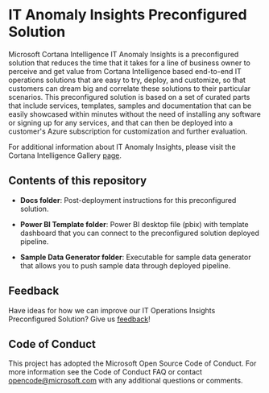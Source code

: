 IT Anomaly Insights Preconfigured Solution
=============================================

Microsoft Cortana Intelligence IT Anomaly Insights is a preconfigured solution that reduces the time 
that it takes for a line of business owner to perceive and get value from Cortana Intelligence based end-to-end 
IT operations solutions that are easy to try, deploy, and customize, so that customers can dream big and correlate 
these solutions to their particular scenarios. This preconfigured solution is based on a set of curated parts that 
include services, templates, samples and documentation that can be easily showcased within minutes without the need 
of installing any software or signing up for any services, and that can then be deployed into a customer's 
Azure subscription for customization and further evaluation.

For additional information about IT Anomaly Insights, please visit the Cortana Intelligence Gallery [page](https://gallery.cortanaintelligence.com/solutiontemplate/c0cc7d49409b4be99fa99dcf8ccba98b).

Contents of this repository
---------------------------

- **Docs folder**:
Post-deployment instructions for this preconfigured solution.

- **Power BI Template folder**:
Power BI desktop file (pbix) with template dashboard that you can connect to the preconfigured solution deployed pipeline.

- **Sample Data Generator folder**:
Executable for sample data generator that allows you to push sample data through deployed pipeline.

Feedback
--------

Have ideas for how we can improve our IT Operations Insights Preconfigured Solution? Give us [feedback](mailto:adpcs_support@microsoft.com)!

Code of Conduct
---------------

This project has adopted the Microsoft Open Source Code of Conduct. For more information see the Code of Conduct FAQ or contact opencode@microsoft.com with any additional questions or comments.

